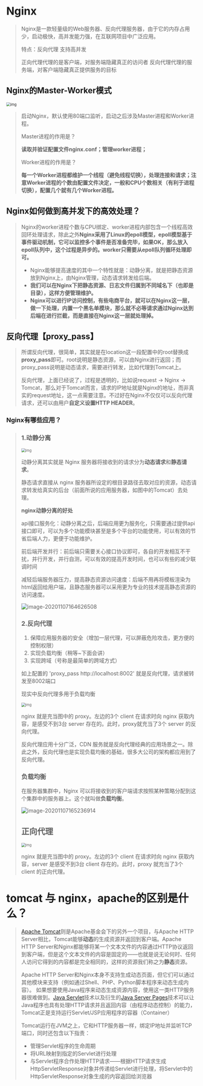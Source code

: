 # Nginx

>Nginx是一款轻量级的Web服务器、反向代理服务器，由于它的内存占用少，启动极快，高并发能力强，在互联网项目中广泛应用。
>
>特点：反向代理  支持高并发 
>
>正向代理代理的是客户端，对服务端隐藏真正的访问者  反向代理代理的服务端，对客户端隐藏真正提供服务的目标

## Nginx的Master-Worker模式

<img src="https://pic4.zhimg.com/80/v2-b24eb2b29b48f59883232a58392ddae3_720w.jpg" alt="img" style="zoom: 67%;" />

>启动Nginx，默认使用80端口监听，启动之后涉及Master进程和Worker进程。
>
>Master进程的作用是？
>
>**读取并验证配置文件nginx.conf；管理worker进程；**
>
>Worker进程的作用是？
>
>**每一个Worker进程都维护一个线程（避免线程切换），处理连接和请求；注意Worker进程的个数由配置文件决定，一般和CPU个数相关（有利于进程切换），配置几个就有几个Worker进程。**

## Nginx如何做到高并发下的高效处理？

>Nginx的worker进程个数与CPU绑定、worker进程内部包含一个线程高效回环处理请求，除此之外**Nginx采用了Linux的epoll模型，epoll模型基于事件驱动机制，它可以监控多个事件是否准备完毕，如果OK，那么放入epoll队列中，这个过程是异步的。worker只需要从epoll队列循环处理即可。**
>
>- Nginx能够提高速度的其中一个特性就是：动静分离，就是把静态资源放到Nginx上，由Nginx管理，动态请求转发给后端。
>- **我们可以在Nginx下把静态资源、日志文件归属到不同域名下（也即是目录），这样方便管理维护。**
>- **Nginx可以进行IP访问控制，有些电商平台，就可以在Nginx这一层，做一下处理，内置一个黑名单模块，那么就不必等请求通过Nginx达到后端在进行拦截，而是直接在Nginx这一层就处理掉。**

## 反向代理【proxy_pass】

> 所谓反向代理，很简单，其实就是在location这一段配置中的root替换成**proxy_pass**即可。root说明是静态资源，可以由Nginx进行返回；而proxy_pass说明是动态请求，需要进行转发，比如代理到Tomcat上。
>
> 反向代理，上面已经说了，过程是透明的，比如说request -> Nginx -> Tomcat，那么对于Tomcat而言，请求的IP地址就是Nginx的地址，而非真实的request地址，这一点需要注意。不过好在Nginx不仅仅可以反向代理请求，还可以由用户**自定义设置HTTP HEADER**。

### Nginx有哪些应用？

>### 1.动静分离
>
><img src="https://user-gold-cdn.xitu.io/2020/4/17/171867d175eae45f?imageView2/0/w/1280/h/960/format/webp/ignore-error/1" alt="img" style="zoom: 67%;" />
>
>动静分离其实就是 Nginx 服务器将接收到的请求分为**动态请求**和**静态请求**。
>
>静态请求直接从 nginx 服务器所设定的根目录路径去取对应的资源，动态请求转发给真实的后台（前面所说的应用服务器，如图中的Tomcat）去处理。
>
>**nginx动静分离的好处**
>
>api接口服务化：动静分离之后，后端应用更为服务化，只需要通过提供api接口即可，可以为多个功能模块甚至是多个平台的功能使用，可以有效的节省后端人力，更便于功能维护。
>
>前后端开发并行：前后端只需要关心接口协议即可，各自的开发相互不干扰，并行开发，并行自测，可以有效的提高开发时间，也可以有些的减少联调时间
>
>减轻后端服务器压力，提高静态资源访问速度：后端不用再将模板渲染为html返回给用户端，且静态服务器可以采用更为专业的技术提高静态资源的访问速度。
>
>![image-20201107164626508](C:\Users\Administrator\AppData\Roaming\Typora\typora-user-images\image-20201107164626508.png)
>
>### 2.反向代理
>
>1. 保障应用服务器的安全（增加一层代理，可以屏蔽危险攻击，更方便的控制权限）
>2. 实现负载均衡（稍等~下面会讲）
>3. 实现跨域（号称是最简单的跨域方式）
>
>如上配置的 'proxy_pass http://localhost:8002' 就是反向代理，请求被转发至8002端口
>
>现实中反向代理多用于负载均衡
>
><img src="https://user-gold-cdn.xitu.io/2020/4/16/17183720f7a66978?imageView2/0/w/1280/h/960/format/webp/ignore-error/1" alt="img" style="zoom:67%;" />
>
>nginx 就是充当图中的 proxy。左边的3个 client 在请求时向 nginx 获取内容，是感受不到3台 server 存在的。此时，proxy就充当了3个 server 的反向代理。
>
>反向代理应用十分广泛，CDN 服务就是反向代理经典的应用场景之一。除此之外，反向代理也是实现负载均衡的基础，很多大公司的架构都应用到了反向代理。
>
>### 负载均衡
>
>在服务器集群中，Nginx 可以将接收到的客户端请求按照某种策略分配到这个集群中的服务器上。这个就叫做**负载均衡**。
>
>![image-20201107165236914](C:\Users\Administrator\AppData\Roaming\Typora\typora-user-images\image-20201107165236914.png)
>
>## 正向代理
>
><img src="https://user-gold-cdn.xitu.io/2020/4/17/171864e773f05fe7?imageView2/0/w/1280/h/960/format/webp/ignore-error/1" alt="img" style="zoom:67%;" />
>
>nginx 就是充当图中的 proxy。左边的3个 client 在请求时向 nginx 获取内容，server 是感受不到3台 client 存在的。此时，proxy 就充当了3个 client 的正向代理。
>
>

# tomcat 与 nginx，apache的区别是什么？

>[Apache Tomcat](https://link.zhihu.com/?target=http%3A//tomcat.apache.org/)则是Apache基金会下的另外一个项目，与Apache HTTP Server相比，Tomcat能够**动态**的生成资源并返回到客户端。Apache HTTP Server和Nginx都能够将某一个文本文件的内容通过HTTP协议返回到客户端，但是这个文本文件的内容是固定的——也就是说无论何时、任何人访问它得到的内容都是完全相同的，这样的资源我们称之为**静态**资源。
>
>Apache HTTP Server和Nginx本身不支持生成动态页面，但它们可以通过其他模块来支持（例如通过Shell、PHP、Python脚本程序来动态生成内容）。
>如果想要使用Java程序来动态生成资源内容，使用这一类HTTP服务器很难做到。[Java Servlet](https://link.zhihu.com/?target=http%3A//www.tianmaying.com/tutorial/servlet-intro)技术以及衍生的[Java Server Pages](https://link.zhihu.com/?target=http%3A//www.tianmaying.com/tutorial/jsp-intro)技术可以让Java程序也具有处理HTTP请求并且返回内容（由程序动态控制）的能力，Tomcat正是支持运行Servlet/JSP应用程序的容器（Container）
>
>Tomcat运行在JVM之上，它和HTTP服务器一样，绑定IP地址并监听TCP端口，同时还包含以下指责：
>
>- 管理Servlet程序的生命周期
>- 将URL映射到指定的Servlet进行处理
>- 与Servlet程序合作处理HTTP请求——根据HTTP请求生成HttpServletResponse对象并传递给Servlet进行处理，将Servlet中的HttpServletResponse对象生成的内容返回给浏览器